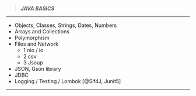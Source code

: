 >___JAVA BASICS___
---
+ Objects, Classes, Strings, Dates, Numbers
+ Arrays and Collections
+ Polymorphism
+ Files and Network
  - 1 nio / io
  - 2 csv
  - 3 Jsoup
+ JSON, Gson library
+ JDBC
+ Logging / Testing / Lombok [@Slf4J, Junit5]
---
